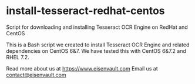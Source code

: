 # install-tesseract-redhat-centos
Script for downloading and installing Tesseract OCR Engine on RedHat and CentOS

This is a Bash script we created to install Tesseract OCR Engine and related dependencies on CentOS 6&7. We have tested this with CentOS 6&7.2 and RHEL 7.2.

Read more about us at https://www.eisenvault.com
Email us at contact@eisenvault.com
